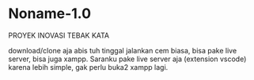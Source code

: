 # Noname-1.0

PROYEK INOVASI TEBAK KATA

download/clone aja abis tuh tinggal jalankan cem biasa, bisa pake live server, bisa juga xampp.
Saranku pake live server aja (extension vscode) karena lebih simple, gak perlu buka2 xampp lagi.
